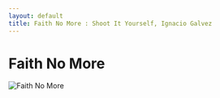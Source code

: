 ```yaml
---
layout: default
title: Faith No More : Shoot It Yourself, Ignacio Galvez
---
```


# Faith No More

![Faith No More](http://assets.farmhouse.co/publishing/1-shoot-it-yourself/images/faith-no-more-1.jpg)
